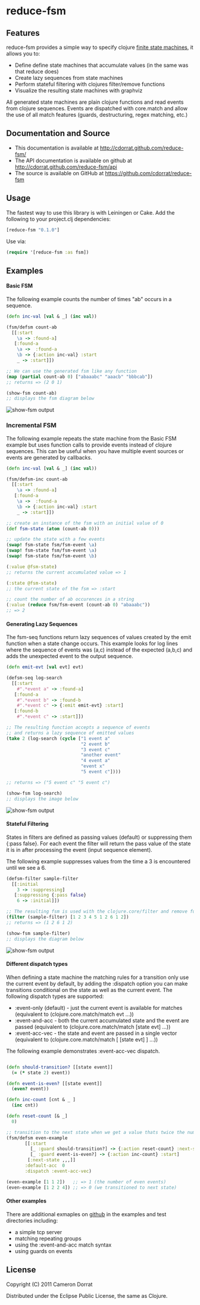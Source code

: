 # reduce-fsm

## Features
reduce-fsm provides a simple way to specify clojure [finite state machines](http://en.wikipedia.org/wiki/Finite-state_machine), it allows you to:

- Define define state machines that accumulate values (in the same was that reduce does)
- Create lazy sequences from state machines
- Perform stateful filtering with clojures filter/remove functions
- Visualize the resulting state machines with graphviz

All generated state machines are plain clojure functions and read events from clojure sequences.
Events are dispatched with core.match and allow the use of all match features (guards, destructuring, regex matching, etc.)

## Documentation and Source

- This documentation is available at http://cdorrat.github.com/reduce-fsm/
- The API documentation is available on github at http://cdorrat.github.com/reduce-fsm/api
- The source is available on GitHub at https://github.com/cdorrat/reduce-fsm


## Usage
The fastest way to use this library is with Leiningen or Cake. Add the following to your project.clj dependencies:

```clojure
[reduce-fsm "0.1.0"]
```

Use via:

```clojure
(require '[reduce-fsm :as fsm])
```

## Examples

#### Basic FSM 
The following example counts the number of times "ab" occurs in a sequence. 

```clojure
(defn inc-val [val & _] (inc val))

(fsm/defsm count-ab
  [[:start
    \a -> :found-a]
   [:found-a
    \a ->  :found-a
    \b -> {:action inc-val} :start
    _ -> :start]])

;; We can use the generated fsm like any function
(map (partial count-ab 0) ["abaaabc" "aaacb" "bbbcab"])
;; returns => (2 0 1)

(show-fsm count-ab)
;; displays the fsm diagram below

```

![show-fsm output](http://cdorrat.github.com/reduce-fsm/images/fsm-count-ab.png)

### Incremental FSM
The following example repeats the state machine from the Basic FSM example but uses function calls to provide
events instead of clojure sequences. This can be useful when you have multiple event sources or events are
generated by callbacks.

```clojure
(defn inc-val [val & _] (inc val))

(fsm/defsm-inc count-ab
  [[:start
    \a -> :found-a]
   [:found-a
    \a ->  :found-a
    \b -> {:action inc-val} :start
    _ -> :start]])

;; create an instance of the fsm with an initial value of 0
(def fsm-state (atom (count-ab 0)))

;; update the state with a few events
(swap! fsm-state fsm/fsm-event \a)
(swap! fsm-state fsm/fsm-event \a)
(swap! fsm-state fsm/fsm-event \b)

(:value @fsm-state)
;; returns the current accumulated value => 1 

(:state @fsm-state)
;; the current state of the fsm => :start

;; count the number of ab occurences in a string
(:value (reduce fsm/fsm-event (count-ab 0) "abaaabc"))
;; => 2

````

#### Generating Lazy Sequences

The fsm-seq functions return lazy sequences of values created by the emit function when a state change occurs. 
This example looks for log lines where the sequence of events was (a,c) instead of the expected (a,b,c) and
adds the unexpected event to the output sequence. 


```clojure
(defn emit-evt [val evt] evt)

(defsm-seq log-search
  [[:start
    #".*event a" -> :found-a]
   [:found-a
    #".*event b" -> :found-b
    #".*event c" -> {:emit emit-evt} :start]
   [:found-b
    #".*event c" -> :start]])

;; The resulting function accepts a sequence of events 
;; and returns a lazy sequence of emitted values
(take 2 (log-search (cycle ["1 event a"
                            "2 event b"
                            "3 event c"
                            "another event"
                            "4 event a"
                            "event x"
                            "5 event c"])))

;; returns => ("5 event c" "5 event c")

(show-fsm log-search)
;; displays the image below

```

![show-fsm output](http://cdorrat.github.com/reduce-fsm/images/fsm-log-search.png)


#### Stateful Filtering
States in filters are defined as passing values (default) or suppressing them {:pass false}.
For each event the filter will return the pass value of the state it is in after processing the event (input sequence element).

The following example suppresses values from the time a 3 is encountered until we see a 6.

```clojure
(defsm-filter sample-filter
  [[:initial
    3 -> :suppressing]
   [:suppressing {:pass false}
    6 -> :initial]])

;; The resulting fsm is used with the clojure.core/filter and remove functions like this.
(filter (sample-filter) [1 2 3 4 5 1 2 6 1 2])
;; returns => (1 2 6 1 2)

(show-fsm sample-filter)
;; displays the diagram below
```

![show-fsm output](http://cdorrat.github.com/reduce-fsm/images/fsm-sample-filter.png)

#### Different dispatch types

When defining a state machine the matching rules for a transition only use the current event by default, by adding the :dispatch option you can make transitions conditional on the state as well as the current event.
The following dispatch types are supported:

- :event-only (default) - just the current event is available for matches (equivalent to (clojure.core.match/match evt ...))
- :event-and-acc        - both the current accumulated state and the event are passed (equivalent to (clojure.core.match/match [state evt] ...))
- :event-acc-vec        - the state and event are passed in a single vector (equivalent to (clojure.core.match/match [ [state evt] ] ...))

The following example demonstrates :event-acc-vec dispatch.

```clojure

(defn should-transition? [[state event]]
  (= (* state 2) event))

(defn event-is-even? [[state event]]
  (even? event))

(defn inc-count [cnt & _ ]
  (inc cnt))

(defn reset-count [& _]
  0)

;; transition to the next state when we get a value thats twice the number of even events we've seen
(fsm/defsm even-example 
	   [[:start
	     [_ :guard should-transition?] -> {:action reset-count} :next-state
	     [_ :guard event-is-even?] -> {:action inc-count} :start]
	    [:next-state ,,,]]
	   :default-acc  0
	   :dispatch :event-acc-vec)

(even-example [1 1 2])   ;; => 1 (the number of even events)
(even-example [1 2 2 4]) ;; => 0 (we transitioned to next state)
```

#### Other examples

There are additional exmaples on [github](https://github.com/cdorrat/reduce-fsm/tree/master)
in the examples and test directories  including:

- a simple tcp server
- matching repeating groups
- using the :event-and-acc match syntax
- using guards on events


## License

Copyright (C) 2011 Cameron Dorrat

Distributed under the Eclipse Public License, the same as Clojure.
